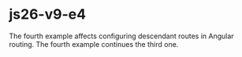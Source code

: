 # js26-v9-e4
The fourth example affects configuring descendant routes in Angular routing.
The fourth example continues the third one.
